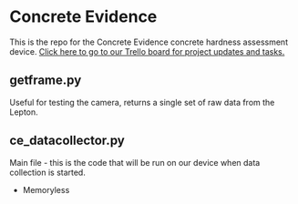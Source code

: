 # Concrete Evidence

This is the repo for the Concrete Evidence concrete hardness assessment device.  [Click here to go to our Trello board for project updates and tasks.](https://trello.com/b/GEWdTmKq/concrete-evidence)

## getframe.py

Useful for testing the camera, returns a single set of raw data from the Lepton.


## ce_datacollector.py

Main file - this is the code that will be run on our device when data collection is started.
  * Memoryless 
  
  
  
